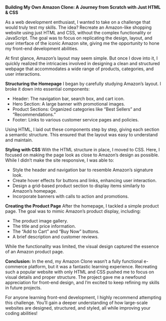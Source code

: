 ****Building My Own Amazon Clone: A Journey from Scratch with Just HTML & CSS****


As a web development enthusiast, I wanted to take on a challenge that would truly test my skills. The idea? Recreate an Amazon-like shopping website using just HTML and CSS, without the complex functionality or JavaScript. The goal was to focus on replicating the design, layout, and user interface of the iconic Amazon site, giving me the opportunity to hone my front-end development abilities.

At first glance, Amazon’s layout may seem simple. But once I dove into it, I quickly realized the intricacies involved in designing a clean and structured webpage that accommodates a wide range of products, categories, and user interactions.

****Structuring the Homepage****
I began by carefully studying Amazon’s layout. I broke it down into essential components:
- Header: The navigation bar, search box, and cart icon.
- Hero Section: A large banner with promotional images.
- Product Sections: Organized categories like “Best Sellers” and “Recommendations.”
- Footer: Links to various customer service pages and policies.

Using HTML, I laid out these components step by step, giving each section a semantic structure. This ensured that the layout was easy to understand and maintain.

****Styling with CSS****
With the HTML structure in place, I moved to CSS. Here, I focused on making the page look as close to Amazon’s design as possible. While I didn’t make the site responsive, I was able to:
- Style the header and navigation bar to resemble Amazon’s signature look.
- Create hover effects for buttons and links, enhancing user interaction.
- Design a grid-based product section to display items similarly to Amazon’s homepage.
- Incorporate banners with calls to action and promotions.

****Creating the Product Page****
After the homepage, I tackled a simple product page. The goal was to mimic Amazon’s product display, including:
- The product image gallery.
- The title and price information.
- The “Add to Cart” and “Buy Now” buttons.
- A brief description and customer reviews.

While the functionality was limited, the visual design captured the essence of an Amazon product page.

****Conclusion:****
In the end, my Amazon Clone wasn’t a fully functional e-commerce platform, but it was a fantastic learning experience. Recreating such a popular website with only HTML and CSS pushed me to focus on visual details and proper structure. The project gave me a newfound appreciation for front-end design, and I’m excited to keep refining my skills in future projects.

For anyone learning front-end development, I highly recommend attempting this challenge. You’ll gain a deeper understanding of how large-scale websites are designed, structured, and styled, all while improving your coding abilities!
